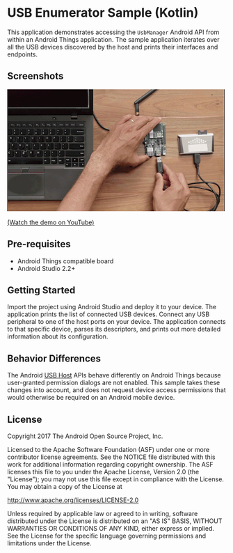 # USB Enumerator Sample (Kotlin)

This application demonstrates accessing the `UsbManager` Android API from within
an Android Things application. The sample application iterates over all the
USB devices discovered by the host and prints their interfaces and endpoints.

## Screenshots

![USB Enumerator sample demo][demo-gif]

[(Watch the demo on YouTube)][demo-yt]

## Pre-requisites

- Android Things compatible board
- Android Studio 2.2+

## Getting Started

Import the project using Android Studio and deploy it to your device. The
application prints the list of connected USB devices. Connect any USB peripheral
to one of the host ports on your device. The application connects to that
specific device, parses its descriptors, and prints out more detailed information
about its configuration.

## Behavior Differences

The Android [USB Host](https://developer.android.com/guide/topics/connectivity/usb/host.html)
APIs behave differently on Android Things because user-granted permission dialogs
are not enabled. This sample takes these changes into account, and does not
request device access permissions that would otherwise be required on an Android
mobile device.

## License

Copyright 2017 The Android Open Source Project, Inc.

Licensed to the Apache Software Foundation (ASF) under one or more contributor
license agreements.  See the NOTICE file distributed with this work for
additional information regarding copyright ownership.  The ASF licenses this
file to you under the Apache License, Version 2.0 (the "License"); you may not
use this file except in compliance with the License.  You may obtain a copy of
the License at

  http://www.apache.org/licenses/LICENSE-2.0

Unless required by applicable law or agreed to in writing, software
distributed under the License is distributed on an "AS IS" BASIS, WITHOUT
WARRANTIES OR CONDITIONS OF ANY KIND, either express or implied.  See the
License for the specific language governing permissions and limitations under
the License.

[demo-yt]: https://www.youtube.com/watch?v=5V3nDxJ7GUk&list=PLWz5rJ2EKKc-GjpNkFe9q3DhE2voJscDT&index=13
[demo-gif]: ../demo1.gif
